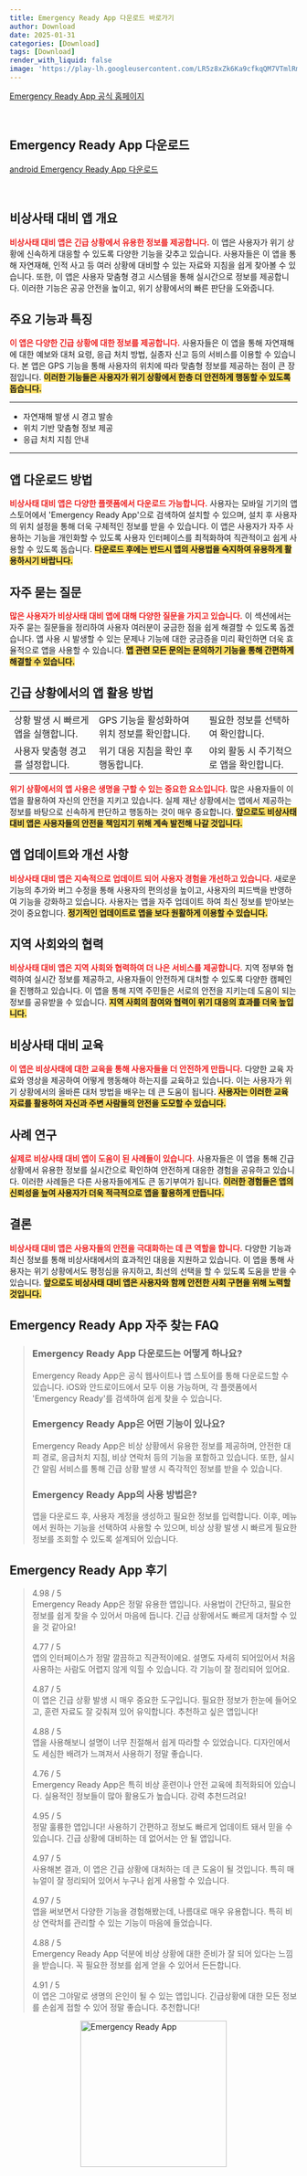 ```yaml
---
title: Emergency Ready App 다운로드 바로가기
author: Download
date: 2025-01-31
categories: [Download]
tags: [Download]
render_with_liquid: false
image: 'https://play-lh.googleusercontent.com/LR5z8xZk6Ka9cfkqQM7VTmlRmsqdoTCD9dozOlA3AvPibHfZtYVg038m7ocO6cQzdg=s256-rw'
---
```

<p><a class='click-button' title='Emergency Ready App' href='https://english.seoul.go.kr/service/living/disaster-evacuation-tips-citizens/emergency-ready-app/' rel='nofollow'>Emergency Ready App 공식 홈페이지</a></p><br>
<h2 id='Emergency Ready App_다운로드'>Emergency Ready App 다운로드</h2>
<p><a class="click-button android" title="Emergency Ready App 다운로드" href="https://play.google.comhttps://play.google.com/store/apps/details?id=kr.go.nema.disasteralert_eng" rel="nofollow">android Emergency Ready App 다운로드</a></p><br>


<h2 id='비상사태 대비 앱 개요'>비상사태 대비 앱 개요</h2>

<p><b><span style="color: #ee2323;">비상사태 대비 앱은 긴급 상황에서 유용한 정보를 제공합니다.</span></b> 이 앱은 사용자가 위기 상황에 신속하게 대응할 수 있도록 다양한 기능을 갖추고 있습니다. 사용자들은 이 앱을 통해 자연재해, 인적 사고 등 여러 상황에 대비할 수 있는 자료와 지침을 쉽게 찾아볼 수 있습니다. 또한, 이 앱은 사용자 맞춤형 경고 시스템을 통해 실시간으로 정보를 제공합니다. 이러한 기능은 공공 안전을 높이고, 위기 상황에서의 빠른 판단을 도와줍니다.</p>

<h2 id='주요 기능과 특징'>주요 기능과 특징</h2>

<p><b><span style="color: #ee2323;">이 앱은 다양한 긴급 상황에 대한 정보를 제공합니다.</span></b> 사용자들은 이 앱을 통해 자연재해에 대한 예보와 대처 요령, 응급 처치 방법, 실종자 신고 등의 서비스를 이용할 수 있습니다. 본 앱은 GPS 기능을 통해 사용자의 위치에 따라 맞춤형 정보를 제공하는 점이 큰 장점입니다. <b><span style="background-color: #ffe066;">이러한 기능들은 사용자가 위기 상황에서 한층 더 안전하게 행동할 수 있도록 돕습니다.</span></b> </p>

<hr />

<ul>
    <li>자연재해 발생 시 경고 발송</li>
    <li>위치 기반 맞춤형 정보 제공</li>
    <li>응급 처치 지침 안내</li>
</ul>

<hr />

<h2 id='앱 다운로드 방법'>앱 다운로드 방법</h2>

<p><b><span style="color: #ee2323;">비상사태 대비 앱은 다양한 플랫폼에서 다운로드 가능합니다.</span></b> 사용자는 모바일 기기의 앱 스토어에서 'Emergency Ready App'으로 검색하여 설치할 수 있으며, 설치 후 사용자의 위치 설정을 통해 더욱 구체적인 정보를 받을 수 있습니다. 이 앱은 사용자가 자주 사용하는 기능을 개인화할 수 있도록 사용자 인터페이스를 최적화하여 직관적이고 쉽게 사용할 수 있도록 돕습니다. <b><span style="background-color: #ffe066;">다운로드 후에는 반드시 앱의 사용법을 숙지하여 유용하게 활용하시기 바랍니다.</span></b></p>

<h2 id='자주 묻는 질문'>자주 묻는 질문</h2>

<p><b><span style="color: #ee2323;">많은 사용자가 비상사태 대비 앱에 대해 다양한 질문을 가지고 있습니다.</span></b> 이 섹션에서는 자주 묻는 질문들을 정리하여 사용자 여러분이 궁금한 점을 쉽게 해결할 수 있도록 돕겠습니다. 앱 사용 시 발생할 수 있는 문제나 기능에 대한 궁금증을 미리 확인하면 더욱 효율적으로 앱을 사용할 수 있습니다. <b><span style="background-color: #ffe066;">앱 관련 모든 문의는 문의하기 기능을 통해 간편하게 해결할 수 있습니다.</span></b></p>

<h2 id='긴급 상황에서의 앱 활용 방법'>긴급 상황에서의 앱 활용 방법</h2>

<table>
    <tr>
        <td>상황 발생 시 빠르게 앱을 실행합니다.</td>
        <td>GPS 기능을 활성화하여 위치 정보를 확인합니다.</td>
        <td>필요한 정보를 선택하여 확인합니다.</td>
    </tr>
    <tr>
        <td>사용자 맞춤형 경고를 설정합니다.</td>
        <td>위기 대응 지침을 확인 후 행동합니다.</td>
        <td>야외 활동 시 주기적으로 앱을 확인합니다.</td>
    </tr>
</table>

<p><b><span style="color: #ee2323;">위기 상황에서의 앱 사용은 생명을 구할 수 있는 중요한 요소입니다.</span></b> 많은 사용자들이 이 앱을 활용하여 자신의 안전을 지키고 있습니다. 실제 재난 상황에서는 앱에서 제공하는 정보를 바탕으로 신속하게 판단하고 행동하는 것이 매우 중요합니다. <b><span style="background-color: #ffe066;">앞으로도 비상사태 대비 앱은 사용자들의 안전을 책임지기 위해 계속 발전해 나갈 것입니다.</span></b></p>

<h2 id='앱 업데이트와 개선 사항'>앱 업데이트와 개선 사항</h2>

<p><b><span style="color: #ee2323;">비상사태 대비 앱은 지속적으로 업데이트 되어 사용자 경험을 개선하고 있습니다.</span></b> 새로운 기능의 추가와 버그 수정을 통해 사용자의 편의성을 높이고, 사용자의 피드백을 반영하여 기능을 강화하고 있습니다. 사용자는 앱을 자주 업데이트 하여 최신 정보를 받아보는 것이 중요합니다. <b><span style="background-color: #ffe066;">정기적인 업데이트로 앱을 보다 원활하게 이용할 수 있습니다.</span></b></p>

<h2 id='지역 사회와의 협력'>지역 사회와의 협력</h2>

<p><b><span style="color: #ee2323;">비상사태 대비 앱은 지역 사회와 협력하여 더 나은 서비스를 제공합니다.</span></b> 지역 정부와 협력하여 실시간 정보를 제공하고, 사용자들이 안전하게 대처할 수 있도록 다양한 캠페인을 진행하고 있습니다. 이 앱을 통해 지역 주민들은 서로의 안전을 지키는데 도움이 되는 정보를 공유받을 수 있습니다. <b><span style="background-color: #ffe066;">지역 사회의 참여와 협력이 위기 대응의 효과를 더욱 높입니다.</span></b></p>

<h2 id='비상사태 대비 교육'>비상사태 대비 교육</h2>

<p><b><span style="color: #ee2323;">이 앱은 비상사태에 대한 교육을 통해 사용자들을 더 안전하게 만듭니다.</span></b> 다양한 교육 자료와 영상을 제공하여 어떻게 행동해야 하는지를 교육하고 있습니다. 이는 사용자가 위기 상황에서의 올바른 대처 방법을 배우는 데 큰 도움이 됩니다. <b><span style="background-color: #ffe066;">사용자는 이러한 교육 자료를 활용하여 자신과 주변 사람들의 안전을 도모할 수 있습니다.</span></b></p>

<h2 id='사례 연구'>사례 연구</h2>

<p><b><span style="color: #ee2323;">실제로 비상사태 대비 앱이 도움이 된 사례들이 있습니다.</span></b> 사용자들은 이 앱을 통해 긴급 상황에서 유용한 정보를 실시간으로 확인하여 안전하게 대응한 경험을 공유하고 있습니다. 이러한 사례들은 다른 사용자들에게도 큰 동기부여가 됩니다. <b><span style="background-color: #ffe066;">이러한 경험들은 앱의 신뢰성을 높여 사용자가 더욱 적극적으로 앱을 활용하게 만듭니다.</span></b></p>

<h2 id='결론'>결론</h2>

<p><b><span style="color: #ee2323;">비상사태 대비 앱은 사용자들의 안전을 극대화하는 데 큰 역할을 합니다.</span></b> 다양한 기능과 최신 정보를 통해 비상사태에서의 효과적인 대응을 지원하고 있습니다. 이 앱을 통해 사용자는 위기 상황에서도 평정심을 유지하고, 최선의 선택을 할 수 있도록 도움을 받을 수 있습니다. <b><span style="background-color: #ffe066;">앞으로도 비상사태 대비 앱은 사용자와 함께 안전한 사회 구현을 위해 노력할 것입니다.</span></b></p>


<h2 id='Emergency Ready App_자주_찾는_FAQ'>Emergency Ready App 자주 찾는 FAQ</h2>
<div itemscope="" itemtype="https://schema.org/FAQPage"> 
<blockquote> 
<div itemscope="" itemprop="mainEntity" itemtype="https://schema.org/Question"> 
<h3 itemprop="name">Emergency Ready App 다운로드는 어떻게 하나요?</h3> 
<div itemscope="" itemprop="acceptedAnswer" itemtype="https://schema.org/Answer"> 
<span itemprop="text"> 
<p>Emergency Ready App은 공식 웹사이트나 앱 스토어를 통해 다운로드할 수 있습니다. iOS와 안드로이드에서 모두 이용 가능하며, 각 플랫폼에서 'Emergency Ready'를 검색하여 쉽게 찾을 수 있습니다.</p> 
</span> 
</div> 
</div> 

<div itemscope="" itemprop="mainEntity" itemtype="https://schema.org/Question"> 
<h3 itemprop="name">Emergency Ready App은 어떤 기능이 있나요?</h3> 
<div itemscope="" itemprop="acceptedAnswer" itemtype="https://schema.org/Answer"> 
<span itemprop="text"> 
<p>Emergency Ready App은 비상 상황에서 유용한 정보를 제공하며, 안전한 대피 경로, 응급처치 지침, 비상 연락처 등의 기능을 포함하고 있습니다. 또한, 실시간 알림 서비스를 통해 긴급 상황 발생 시 즉각적인 정보를 받을 수 있습니다.</p> 
</span> 
</div> 
</div> 

<div itemscope="" itemprop="mainEntity" itemtype="https://schema.org/Question"> 
<h3 itemprop="name">Emergency Ready App의 사용 방법은?</h3> 
<div itemscope="" itemprop="acceptedAnswer" itemtype="https://schema.org/Answer"> 
<span itemprop="text"> 
<p>앱을 다운로드 후, 사용자 계정을 생성하고 필요한 정보를 입력합니다. 이후, 메뉴에서 원하는 기능을 선택하여 사용할 수 있으며, 비상 상황 발생 시 빠르게 필요한 정보를 조회할 수 있도록 설계되어 있습니다.</p> 
</span> 
</div> 
</div> 
</blockquote> 
</div>
<h2 id='Emergency Ready App_후기'>Emergency Ready App 후기</h2>
<div itemscope itemtype="https://schema.org/Product">
  <blockquote>
  <div itemprop="review" itemscope itemtype="https://schema.org/Review">
      <div itemprop="reviewRating" itemscope itemtype="https://schema.org/Rating"> <span itemprop="ratingValue">4.98</span> / <span itemprop="bestRating">5</span> </div>
      <span itemprop="reviewBody">Emergency Ready App은 정말 유용한 앱입니다. 사용법이 간단하고, 필요한 정보를 쉽게 찾을 수 있어서 마음에 듭니다. 긴급 상황에서도 빠르게 대처할 수 있을 것 같아요!</span>
  </div>
  <br>
  <div itemprop="review" itemscope itemtype="https://schema.org/Review">
      <div itemprop="reviewRating" itemscope itemtype="https://schema.org/Rating"> <span itemprop="ratingValue">4.77</span> / <span itemprop="bestRating">5</span> </div>
      <span itemprop="reviewBody">앱의 인터페이스가 정말 깔끔하고 직관적이에요. 설명도 자세히 되어있어서 처음 사용하는 사람도 어렵지 않게 익힐 수 있습니다. 각 기능이 잘 정리되어 있어요.</span>
  </div>
  <br>
  <div itemprop="review" itemscope itemtype="https://schema.org/Review">
      <div itemprop="reviewRating" itemscope itemtype="https://schema.org/Rating"> <span itemprop="ratingValue">4.87</span> / <span itemprop="bestRating">5</span> </div>
      <span itemprop="reviewBody">이 앱은 긴급 상황 발생 시 매우 중요한 도구입니다. 필요한 정보가 한눈에 들어오고, 훈련 자료도 잘 갖춰져 있어 유익합니다. 추천하고 싶은 앱입니다!</span>
  </div>
  <br>
  <div itemprop="review" itemscope itemtype="https://schema.org/Review">
      <div itemprop="reviewRating" itemscope itemtype="https://schema.org/Rating"> <span itemprop="ratingValue">4.88</span> / <span itemprop="bestRating">5</span> </div>
      <span itemprop="reviewBody">앱을 사용해보니 설명이 너무 친절해서 쉽게 따라할 수 있었습니다. 디자인에서도 세심한 배려가 느껴져서 사용하기 정말 좋습니다.</span>
  </div>
  <br>
  <div itemprop="review" itemscope itemtype="https://schema.org/Review">
      <div itemprop="reviewRating" itemscope itemtype="https://schema.org/Rating"> <span itemprop="ratingValue">4.76</span> / <span itemprop="bestRating">5</span> </div>
      <span itemprop="reviewBody">Emergency Ready App은 특히 비상 훈련이나 안전 교육에 최적화되어 있습니다. 실용적인 정보들이 많아 활용도가 높습니다. 강력 추천드려요!</span>
  </div>
  <br>
  <div itemprop="review" itemscope itemtype="https://schema.org/Review">
      <div itemprop="reviewRating" itemscope itemtype="https://schema.org/Rating"> <span itemprop="ratingValue">4.95</span> / <span itemprop="bestRating">5</span> </div>
      <span itemprop="reviewBody">정말 훌륭한 앱입니다! 사용하기 간편하고 정보도 빠르게 업데이트 돼서 믿을 수 있습니다. 긴급 상황에 대비하는 데 없어서는 안 될 앱입니다.</span>
  </div>
  <br>
  <div itemprop="review" itemscope itemtype="https://schema.org/Review">
      <div itemprop="reviewRating" itemscope itemtype="https://schema.org/Rating"> <span itemprop="ratingValue">4.97</span> / <span itemprop="bestRating">5</span> </div>
      <span itemprop="reviewBody">사용해본 결과, 이 앱은 긴급 상황에 대처하는 데 큰 도움이 될 것입니다. 특히 매뉴얼이 잘 정리되어 있어서 누구나 쉽게 사용할 수 있습니다.</span>
  </div>
  <br>
  <div itemprop="review" itemscope itemtype="https://schema.org/Review">
      <div itemprop="reviewRating" itemscope itemtype="https://schema.org/Rating"> <span itemprop="ratingValue">4.97</span> / <span itemprop="bestRating">5</span> </div>
      <span itemprop="reviewBody">앱을 써보면서 다양한 기능을 경험해봤는데, 나름대로 매우 유용합니다. 특히 비상 연락처를 관리할 수 있는 기능이 마음에 들었습니다.</span>
  </div>
  <br>
  <div itemprop="review" itemscope itemtype="https://schema.org/Review">
      <div itemprop="reviewRating" itemscope itemtype="https://schema.org/Rating"> <span itemprop="ratingValue">4.88</span> / <span itemprop="bestRating">5</span> </div>
      <span itemprop="reviewBody">Emergency Ready App 덕분에 비상 상황에 대한 준비가 잘 되어 있다는 느낌을 받습니다. 꼭 필요한 정보를 쉽게 얻을 수 있어서 든든합니다.</span>
  </div>
  <br>
  <div itemprop="review" itemscope itemtype="https://schema.org/Review">
      <div itemprop="reviewRating" itemscope itemtype="https://schema.org/Rating"> <span itemprop="ratingValue">4.91</span> / <span itemprop="bestRating">5</span> </div>
      <span itemprop="reviewBody">이 앱은 그야말로 생명의 은인이 될 수 있는 앱입니다. 긴급상황에 대한 모든 정보를 손쉽게 접할 수 있어 정말 좋습니다. 추천합니다!</span>
  </div>
  </blockquote>
</div>
<figure class="image" style="display: flex; justify-content: center; align-items: center; margin: 0;"><img src="https://play-lh.googleusercontent.com/LR5z8xZk6Ka9cfkqQM7VTmlRmsqdoTCD9dozOlA3AvPibHfZtYVg038m7ocO6cQzdg=s256-rw" alt="Emergency Ready App" width="256" height="256" style="max-width: 100%; height: auto;"></figure>